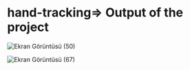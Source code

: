 # hand-tracking=> Output of the project
![Ekran Görüntüsü (50)](https://user-images.githubusercontent.com/73113934/210140864-9856e796-5dd3-4321-ba30-05c93100ff05.png)

![Ekran Görüntüsü (67)](https://user-images.githubusercontent.com/73113934/210140892-f4ca8dfe-d386-45e4-8235-62282f3b8226.png)

